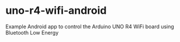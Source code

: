 # uno-r4-wifi-android
Example Android app to control the Arduino UNO R4 WiFi board using Bluetooth Low Energy
